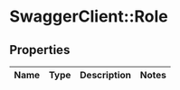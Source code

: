 # SwaggerClient::Role

## Properties
Name | Type | Description | Notes
------------ | ------------- | ------------- | -------------


